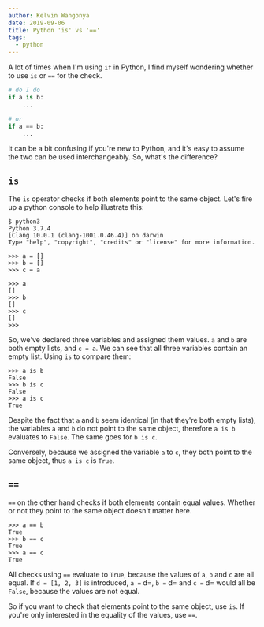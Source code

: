 ```yaml
---
author: Kelvin Wangonya
date: 2019-09-06
title: Python 'is' vs '=='
tags:
  - python
---
```


A lot of times when I\'m using `if` in Python, I find myself
wondering whether to use `is` or `==` for the
check.

```python
# do I do
if a is b:
    ...

# or
if a == b:
    ...
```

It can be a bit confusing if you\'re new to Python, and it\'s easy to
assume the two can be used interchangeably. So, what\'s the difference?

## `is`

The `is` operator checks if both elements point to the same
object. Let\'s fire up a python console to help illustrate this:

```shell
$ python3
Python 3.7.4
[Clang 10.0.1 (clang-1001.0.46.4)] on darwin
Type "help", "copyright", "credits" or "license" for more information.

>>> a = []
>>> b = []
>>> c = a

>>> a
[]
>>> b
[]
>>> c
[]
>>>
```

So, we\'ve declared three variables and assigned them values.
`a` and `b` are both empty lists, and
`c = a`. We can see that all three variables contain an empty
list. Using `is` to compare them:

```shell
>>> a is b
False
>>> b is c
False
>>> a is c
True
```

Despite the fact that `a` and `b` seem identical
(in that they\'re both empty lists), the variables `a` and
`b` do not point to the same object, therefore
`a is b` evaluates to `False`. The same goes for
`b is c`.

Conversely, because we assigned the variable `a` to
`c`, they both point to the same object, thus
`a is c` is `True`.

## `==`

`==` on the other hand checks if both elements contain equal
values. Whether or not they point to the same object doesn\'t matter
here.

```shell
>>> a == b
True
>>> b == c
True
>>> a == c
True
```

All checks using `==` evaluate to `True`, because
the values of `a`, `b` and `c` are all
equal. If `d = [1, 2, 3]` is introduced, `a =` d=,
`b =` d= and `c =` d= would all be
`False`, because the values are not equal.

So if you want to check that elements point to the same object, use
`is`. If you\'re only interested in the equality of the
values, use `==`.
